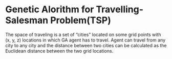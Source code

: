 # Genetic Alorithm for Travelling-Salesman Problem(TSP)

The space of traveling is a set of “cities” located on some grid points with (x, y, z) locations in which GA agent has to travel. Agent can travel from any city to any city and the distance between two cities can be calculated as the Euclidean distance between the two grid locations.
